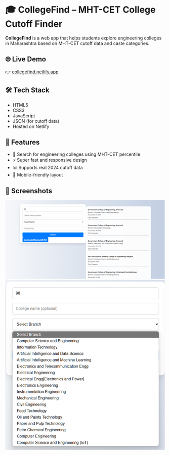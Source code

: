 # 🎓 CollegeFind – MHT-CET College Cutoff Finder

**CollegeFind** is a web app that helps students explore engineering colleges in Maharashtra based on MHT-CET cutoff data and caste categories.

## 🌐 Live Demo
👉 [collegefind.netlify.app](https://collegefind.netlify.app)

## 🛠 Tech Stack
- HTML5
- CSS3
- JavaScript
- JSON (for cutoff data)
- Hosted on Netlify

## 🚀 Features
- 🎯 Search for engineering colleges using MHT-CET percentile
- ⚡ Super fast and responsive design
- 📊 Supports real 2024 cutoff data
- 📱 Mobile-friendly layout

## 📸 Screenshots
![Homepage Screenshot](Assets/Screenshot1.png)  
![Filter Feature](Assets/Screenshot2.png)


